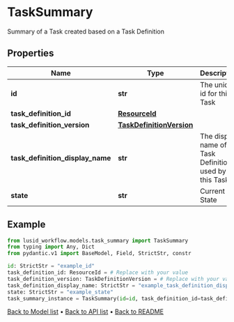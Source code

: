 # TaskSummary

Summary of a Task created based on a Task Definition
## Properties
Name | Type | Description | Notes
------------ | ------------- | ------------- | -------------
**id** | **str** | The unique id for this Task | 
**task_definition_id** | [**ResourceId**](ResourceId.md) |  | 
**task_definition_version** | [**TaskDefinitionVersion**](TaskDefinitionVersion.md) |  | 
**task_definition_display_name** | **str** | The display name of the Task Definition used by this Task | 
**state** | **str** | Current State | 
## Example

```python
from lusid_workflow.models.task_summary import TaskSummary
from typing import Any, Dict
from pydantic.v1 import BaseModel, Field, StrictStr, constr

id: StrictStr = "example_id"
task_definition_id: ResourceId = # Replace with your value
task_definition_version: TaskDefinitionVersion = # Replace with your value
task_definition_display_name: StrictStr = "example_task_definition_display_name"
state: StrictStr = "example_state"
task_summary_instance = TaskSummary(id=id, task_definition_id=task_definition_id, task_definition_version=task_definition_version, task_definition_display_name=task_definition_display_name, state=state)

```

[Back to Model list](../README.md#documentation-for-models) &#8226; [Back to API list](../README.md#documentation-for-api-endpoints) &#8226; [Back to README](../README.md)

